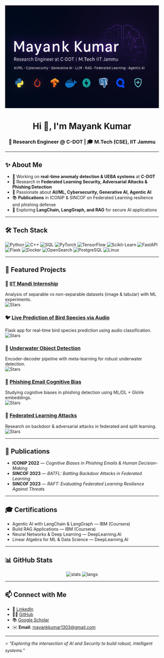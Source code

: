 <!-- Banner (optional: replace with your own image or a Canva design) -->
![Mayank Kumar Banner](./assets/banner_3.png)
<h1 align="center">Hi 👋, I'm Mayank Kumar</h1>
<h3 align="center">🚀 Research Engineer @ C-DOT | 🎓 M.Tech (CSE), IIT Jammu</h3>

---

## ✨ About Me
- 🔐 Working on **real-time anomaly detection & UEBA systems** at **C-DOT**  
- 🧠 Research in **Federated Learning Security, Adversarial Attacks & Phishing Detection**  
- 🤖 Passionate about **AI/ML, Cybersecurity, Generative AI, Agentic AI**  
- 📚 **Publications** in ICONIP & SINCOF on Federated Learning resilience and phishing defense  
- 🌱 Exploring **LangChain, LangGraph, and RAG** for secure AI applications  

---

## 🛠️ Tech Stack

![Python](https://img.shields.io/badge/Python-3.8%2B-blue?logo=python)
![C++](https://img.shields.io/badge/C++-Language-blue?logo=cplusplus)
![SQL](https://img.shields.io/badge/SQL-Database-lightgrey?logo=postgresql)
![PyTorch](https://img.shields.io/badge/PyTorch-Deep%20Learning-orange?logo=pytorch)
![TensorFlow](https://img.shields.io/badge/TensorFlow-Deep%20Learning-orange?logo=tensorflow)
![Scikit-Learn](https://img.shields.io/badge/Scikit--Learn-ML-yellow?logo=scikitlearn)
![FastAPI](https://img.shields.io/badge/FastAPI-Framework-teal?logo=fastapi)
![Flask](https://img.shields.io/badge/Flask-Web%20App-black?logo=flask)
![Docker](https://img.shields.io/badge/Docker-Containerization-blue?logo=docker)
![OpenSearch](https://img.shields.io/badge/OpenSearch-Analytics-blue?logo=opensearch)
![PostgreSQL](https://img.shields.io/badge/PostgreSQL-Database-blue?logo=postgresql)
![Linux](https://img.shields.io/badge/Linux-OS-yellow?logo=linux)

---

## 📌 Featured Projects

### 🔎 [IIT Mandi Internship](https://github.com/mayank1303/IIT_Mandi_Internship)  
Analysis of separable vs non-separable datasets (image & tabular) with ML experiments.  
![Stars](https://img.shields.io/github/stars/mayank1303/IIT_Mandi_Internship?style=social)

### 🐦 [Live Prediction of Bird Species via Audio](https://github.com/mayank1303/Live-Prediction-of-Bird-Species-via-Audio)  
Flask app for real-time bird species prediction using audio classification.  
![Stars](https://img.shields.io/github/stars/mayank1303/Live-Prediction-of-Bird-Species-via-Audio?style=social)

### 🌊 [Underwater Object Detection](https://github.com/mayank1303/Underwater-Object-Detection)  
Encoder-decoder pipeline with meta-learning for robust underwater detection.  
![Stars](https://img.shields.io/github/stars/mayank1303/Underwater-Object-Detection?style=social)

### 📨 [Phishing Email Cognitive Bias](https://github.com/mayank1303/Phishing-Email-Cognitive-Bias)  
Studying cognitive biases in phishing detection using ML/DL + GloVe embeddings.  
![Stars](https://img.shields.io/github/stars/mayank1303/Phishing-Email-Cognitive-Bias?style=social)

### 🔐 [Federated Learning Attacks](https://github.com/mayank1303/Federated-Learning-Attacks)  
Research on backdoor & adversarial attacks in federated and split learning.  
![Stars](https://img.shields.io/github/stars/mayank1303/Federated-Learning-Attacks?style=social)

---

## 📝 Publications
- **ICONIP 2022** — *Cognitive Biases in Phishing Emails & Human Decision-Making*  
- **SINCOF 2023** — *BATFL: Battling Backdoor Attacks in Federated Learning*  
- **SINCOF 2023** — *RAFT: Evaluating Federated Learning Resilience Against Threats*  

---

## 🎓 Certifications
- Agentic AI with LangChain & LangGraph — IBM (Coursera)  
- Build RAG Applications — IBM (Coursera)  
- Neural Networks & Deep Learning — DeepLearning.AI  
- Linear Algebra for ML & Data Science — DeepLearning.AI  

---

## 📊 GitHub Stats

<p align="center">
  <img src="https://github-readme-stats.vercel.app/api?username=mayank1303&show_icons=true&theme=tokyonight" alt="stats" height="160"/>
  <img src="https://github-readme-stats.vercel.app/api/top-langs/?username=mayank1303&layout=compact&theme=tokyonight" alt="langs" height="160"/>
</p>

---

## 📫 Connect with Me
- 💼 [LinkedIn](https://in.linkedin.com/in/mayankkumariitj)  
- 🧑‍💻 [GitHub](https://github.com/mayank1303)  
- 📚 [Google Scholar](https://scholar.google.com/citations?hl=en&user=FFjWFqgAAAAJ)  
- ✉️ **Email:** mayankkumar1303@gmail.com  

---

⭐️ *“Exploring the intersection of AI and Security to build robust, intelligent systems.”*
